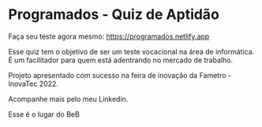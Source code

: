 # Programados - Quiz de Aptidão

Faça seu teste agora mesmo: https://programados.netlify.app

Esse quiz tem o objetivo de ser um teste vocacional na área de informática. É um facilitador para quem está adentrando no mercado de trabalho.

Projeto apresentado com sucesso na feira de inovação da Fametro - InovaTec 2022. 

Acompanhe mais pelo meu Linkedin.

Esse é o lugar do BeB